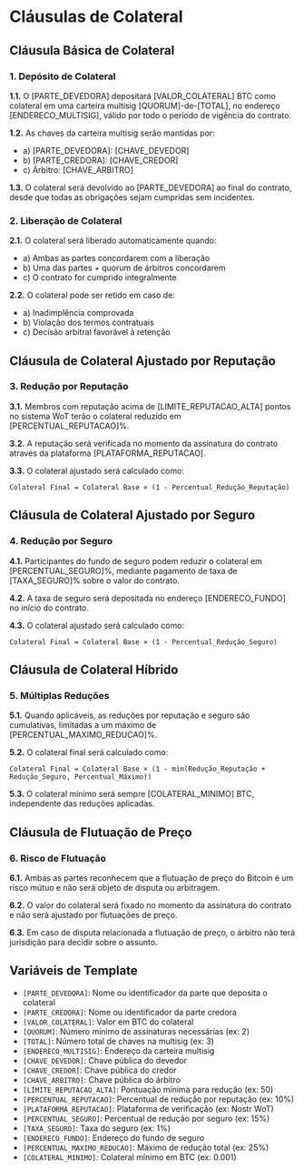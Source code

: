 # Cláusulas de Colateral

## Cláusula Básica de Colateral

### 1. Depósito de Colateral

**1.1.** O [PARTE_DEVEDORA] depositará [VALOR_COLATERAL] BTC como colateral em uma carteira multisig [QUORUM]-de-[TOTAL], no endereço [ENDERECO_MULTISIG], válido por todo o período de vigência do contrato.

**1.2.** As chaves da carteira multisig serão mantidas por:
- a) [PARTE_DEVEDORA]: [CHAVE_DEVEDOR]
- b) [PARTE_CREDORA]: [CHAVE_CREDOR]  
- c) Árbitro: [CHAVE_ARBITRO]

**1.3.** O colateral será devolvido ao [PARTE_DEVEDORA] ao final do contrato, desde que todas as obrigações sejam cumpridas sem incidentes.

### 2. Liberação de Colateral

**2.1.** O colateral será liberado automaticamente quando:
- a) Ambas as partes concordarem com a liberação
- b) Uma das partes + quorum de árbitros concordarem
- c) O contrato for cumprido integralmente

**2.2.** O colateral pode ser retido em caso de:
- a) Inadimplência comprovada
- b) Violação dos termos contratuais
- c) Decisão arbitral favorável à retenção

## Cláusula de Colateral Ajustado por Reputação

### 3. Redução por Reputação

**3.1.** Membros com reputação acima de [LIMITE_REPUTACAO_ALTA] pontos no sistema WoT terão o colateral reduzido em [PERCENTUAL_REPUTACAO]%.

**3.2.** A reputação será verificada no momento da assinatura do contrato através da plataforma [PLATAFORMA_REPUTACAO].

**3.3.** O colateral ajustado será calculado como:
```
Colateral Final = Colateral Base × (1 - Percentual_Redução_Reputação)
```

## Cláusula de Colateral Ajustado por Seguro

### 4. Redução por Seguro

**4.1.** Participantes do fundo de seguro podem reduzir o colateral em [PERCENTUAL_SEGURO]%, mediante pagamento de taxa de [TAXA_SEGURO]% sobre o valor do contrato.

**4.2.** A taxa de seguro será depositada no endereço [ENDERECO_FUNDO] no início do contrato.

**4.3.** O colateral ajustado será calculado como:
```
Colateral Final = Colateral Base × (1 - Percentual_Redução_Seguro)
```

## Cláusula de Colateral Híbrido

### 5. Múltiplas Reduções

**5.1.** Quando aplicáveis, as reduções por reputação e seguro são cumulativas, limitadas a um máximo de [PERCENTUAL_MAXIMO_REDUCAO]%.

**5.2.** O colateral final será calculado como:
```
Colateral Final = Colateral Base × (1 - min(Redução_Reputação + Redução_Seguro, Percentual_Máximo))
```

**5.3.** O colateral mínimo será sempre [COLATERAL_MINIMO] BTC, independente das reduções aplicadas.

## Cláusula de Flutuação de Preço

### 6. Risco de Flutuação

**6.1.** Ambas as partes reconhecem que a flutuação de preço do Bitcoin é um risco mútuo e não será objeto de disputa ou arbitragem.

**6.2.** O valor do colateral será fixado no momento da assinatura do contrato e não será ajustado por flutuações de preço.

**6.3.** Em caso de disputa relacionada a flutuação de preço, o árbitro não terá jurisdição para decidir sobre o assunto.

## Variáveis de Template

- `[PARTE_DEVEDORA]`: Nome ou identificador da parte que deposita o colateral
- `[PARTE_CREDORA]`: Nome ou identificador da parte credora
- `[VALOR_COLATERAL]`: Valor em BTC do colateral
- `[QUORUM]`: Número mínimo de assinaturas necessárias (ex: 2)
- `[TOTAL]`: Número total de chaves na multisig (ex: 3)
- `[ENDERECO_MULTISIG]`: Endereço da carteira multisig
- `[CHAVE_DEVEDOR]`: Chave pública do devedor
- `[CHAVE_CREDOR]`: Chave pública do credor
- `[CHAVE_ARBITRO]`: Chave pública do árbitro
- `[LIMITE_REPUTACAO_ALTA]`: Pontuação mínima para redução (ex: 50)
- `[PERCENTUAL_REPUTACAO]`: Percentual de redução por reputação (ex: 10%)
- `[PLATAFORMA_REPUTACAO]`: Plataforma de verificação (ex: Nostr WoT)
- `[PERCENTUAL_SEGURO]`: Percentual de redução por seguro (ex: 15%)
- `[TAXA_SEGURO]`: Taxa do seguro (ex: 1%)
- `[ENDERECO_FUNDO]`: Endereço do fundo de seguro
- `[PERCENTUAL_MAXIMO_REDUCAO]`: Máximo de redução total (ex: 25%)
- `[COLATERAL_MINIMO]`: Colateral mínimo em BTC (ex: 0.001)
